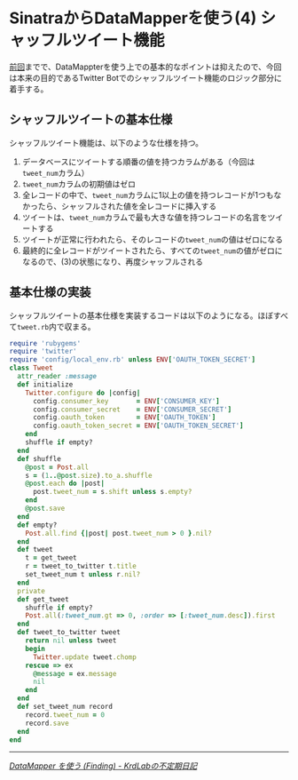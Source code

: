 # <span>SinatraからDataMapperを使う(4)</span><span> シャッフルツイート機能</span>

[前回](/2011/02/14/ruby-sinatra-datamapper-3-validation)までで、DataMappterを使う上での基本的なポイントは抑えたので、今回は本来の目的であるTwitter Botでのシャッフルツイート機能のロジック部分に着手する。

<!-- READMORE -->


## シャッフルツイートの基本仕様

シャッフルツイート機能は、以下のような仕様を持つ。

1. データベースにツイートする順番の値を持つカラムがある（今回は`tweet_num`カラム）
2. `tweet_num`カラムの初期値はゼロ
3. 全レコードの中で、`tweet_num`カラムに1以上の値を持つレコードが1つもなかったら、シャッフルされた値を全レコードに挿入する
4. ツイートは、`tweet_num`カラムで最も大きな値を持つレコードの名言をツイートする
5. ツイートが正常に行われたら、そのレコードの`tweet_num`の値はゼロになる
6. 最終的に全レコードがツイートされたら、すべての`tweet_num`の値がゼロになるので、(3)の状態になり、再度シャッフルされる


## 基本仕様の実装

シャッフルツイートの基本仕様を実装するコードは以下のようになる。ほぼすべて`tweet.rb`内で収まる。

~~~ ruby
require 'rubygems'
require 'twitter'
require 'config/local_env.rb' unless ENV['OAUTH_TOKEN_SECRET']
class Tweet
  attr_reader :message
  def initialize
    Twitter.configure do |config|
      config.consumer_key       = ENV['CONSUMER_KEY']
      config.consumer_secret    = ENV['CONSUMER_SECRET']
      config.oauth_token        = ENV['OAUTH_TOKEN']
      config.oauth_token_secret = ENV['OAUTH_TOKEN_SECRET']
    end
    shuffle if empty?
  end
  def shuffle
    @post = Post.all
    s = (1..@post.size).to_a.shuffle
    @post.each do |post|
      post.tweet_num = s.shift unless s.empty?
    end
    @post.save
  end
  def empty?
    Post.all.find {|post| post.tweet_num > 0 }.nil?
  end
  def tweet
    t = get_tweet
    r = tweet_to_twitter t.title
    set_tweet_num t unless r.nil?
  end
  private
  def get_tweet
    shuffle if empty?
    Post.all(:tweet_num.gt => 0, :order => [:tweet_num.desc]).first
  end
  def tweet_to_twitter tweet
    return nil unless tweet
    begin
      Twitter.update tweet.chomp
    rescue => ex
      @message = ex.message
      nil
    end
  end
  def set_tweet_num record
    record.tweet_num = 0
    record.save
  end
end
~~~

* * *

<cite>[DataMapper を使う (Finding) - KrdLabの不定期日記](http://d.hatena.ne.jp/KrdLab/20090809/1250007554)</cite>

